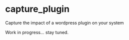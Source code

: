 # capture_plugin
Capture the impact of a wordpress plugin on your system

Work in progress... stay tuned.
